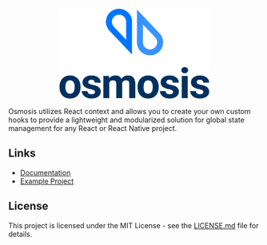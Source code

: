 <p align="center">
<img width="300" src="https://github.com/shipt/osmosis/blob/master/logo.png" />
</p>

Osmosis utilizes React context and allows you to create your own custom hooks to provide a lightweight and modularized solution for global state management for any React or React Native project.

## Links

- [Documentation](https://github.com/shipt/osmosis/tree/master/osmosis)
- [Example Project](https://github.com/shipt/osmosis/tree/master/examples/counter-react)

## License

This project is licensed under the MIT License - see the [LICENSE.md](LICENSE.md) file for details.
